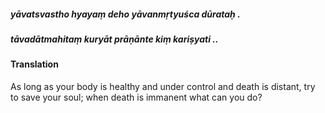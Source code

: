 ##### yāvatsvastho hyayaṃ deho yāvanmṛtyuśca dūrataḥ .
##### tāvadātmahitaṃ kuryāt prāṇānte kiṃ kariṣyati ..

#### Translation

As long as your body is healthy and under control and death is distant, try to save your soul; when death is immanent what can you do?
